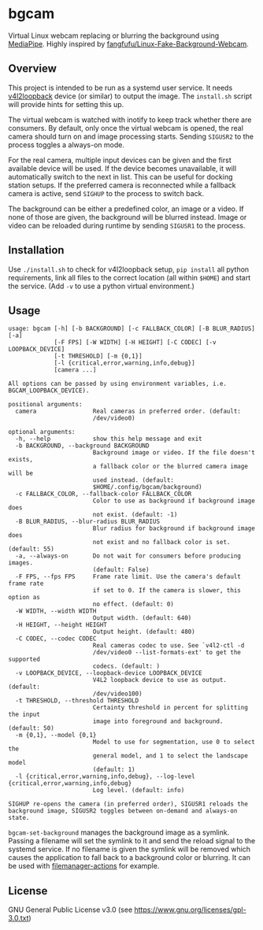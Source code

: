 # bgcam

Virtual Linux webcam replacing or blurring the background using [MediaPipe][1].
Highly inspired by [fangfufu/Linux-Fake-Background-Webcam][2].

## Overview

This project is intended to be run as a systemd user service. It needs
[v4l2loopback][3] device (or similar) to output the image. The `install.sh`
script will provide hints for setting this up.

The virtual webcam is watched with inotify to keep track whether there are
consumers. By default, only once the virtual webcam is opened, the real camera
should turn on and image processing starts. Sending `SIGUSR2` to the process
toggles a always-on mode.

For the real camera, multiple input devices can be given and the first available
device will be used. If the device becomes unavailable, it will automatically
switch to the next in list. This can be useful for docking station setups.
If the preferred camera is reconnected while a fallback camera is active, send
`SIGHUP` to the process to switch back.

The background can be either a predefined color, an image or a video. If none of
those are given, the background will be blurred instead. Image or video can be
reloaded during runtime by sending `SIGUSR1` to the process.

## Installation

Use `./install.sh` to check for v4l2loopback setup, `pip install` all python
requirements, link all files to the correct location (all within `$HOME`) and
start the service. (Add `-v` to use a python virtual environment.)

## Usage

```
usage: bgcam [-h] [-b BACKGROUND] [-c FALLBACK_COLOR] [-B BLUR_RADIUS] [-a]
             [-F FPS] [-W WIDTH] [-H HEIGHT] [-C CODEC] [-v LOOPBACK_DEVICE]
             [-t THRESHOLD] [-m {0,1}]
             [-l {critical,error,warning,info,debug}]
             [camera ...]

All options can be passed by using environment variables, i.e.
BGCAM_LOOPBACK_DEVICE).

positional arguments:
  camera                Real cameras in preferred order. (default:
                        /dev/video0)

optional arguments:
  -h, --help            show this help message and exit
  -b BACKGROUND, --background BACKGROUND
                        Background image or video. If the file doesn't exists,
                        a fallback color or the blurred camera image will be
                        used instead. (default:
                        $HOME/.config/bgcam/background)
  -c FALLBACK_COLOR, --fallback-color FALLBACK_COLOR
                        Color to use as background if background image does
                        not exist. (default: -1)
  -B BLUR_RADIUS, --blur-radius BLUR_RADIUS
                        Blur radius for background if background image does
                        not exist and no fallback color is set. (default: 55)
  -a, --always-on       Do not wait for consumers before producing images.
                        (default: False)
  -F FPS, --fps FPS     Frame rate limit. Use the camera's default frame rate
                        if set to 0. If the camera is slower, this option as
                        no effect. (default: 0)
  -W WIDTH, --width WIDTH
                        Output width. (default: 640)
  -H HEIGHT, --height HEIGHT
                        Output height. (default: 480)
  -C CODEC, --codec CODEC
                        Real cameras codec to use. See `v4l2-ctl -d
                        /dev/video0 --list-formats-ext' to get the supported
                        codecs. (default: )
  -v LOOPBACK_DEVICE, --loopback-device LOOPBACK_DEVICE
                        V4L2 loopback device to use as output. (default:
                        /dev/video100)
  -t THRESHOLD, --threshold THRESHOLD
                        Certainty threshold in percent for splitting the input
                        image into foreground and background. (default: 50)
  -m {0,1}, --model {0,1}
                        Model to use for segmentation, use 0 to select the
                        general model, and 1 to select the landscape model
                        (default: 1)
  -l {critical,error,warning,info,debug}, --log-level {critical,error,warning,info,debug}
                        Log level. (default: info)

SIGHUP re-opens the camera (in preferred order), SIGUSR1 reloads the
background image, SIGUSR2 toggles between on-demand and always-on state.
```

`bgcam-set-background` manages the background image as a symlink. Passing a
filename will set the symlink to it and send the reload signal to the systemd
service. If no filename is given the symlink will be removed which causes the
application to fall back to a background color or blurring. It can be used with
[filemanager-actions][4] for example.

## License

GNU General Public License v3.0 (see https://www.gnu.org/licenses/gpl-3.0.txt)

[1]: https://google.github.io/mediapipe/solutions/selfie_segmentation.html
[2]: https://github.com/fangfufu/Linux-Fake-Background-Webcam
[3]: https://github.com/umlaeute/v4l2loopback
[4]: https://gitlab.gnome.org/GNOME/filemanager-actions
